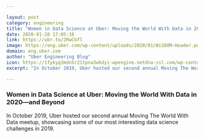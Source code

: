```yaml
---

layout: post
category: engineering
title: "Women in Data Science at Uber: Moving the World With Data in 2020—and Beyond"
date: 2020-01-28 17:05:16
link: https://ubr.to/2RwCGfl
image: https://eng.uber.com/wp-content/uploads/2020/01/WiSDOM-Header.png
domain: eng.uber.com
author: "Uber Engineering Blog"
icon: https://1fykyq3mdn5r21tpna3wkdyi-wpengine.netdna-ssl.com/wp-content/uploads/2018/09/favicon.png
excerpt: "In October 2019, Uber hosted our second annual Moving The World With Data meetup, showcasing some of our most interesting data science challenges in 2019."

---
```


### Women in Data Science at Uber: Moving the World With Data in 2020—and Beyond

In October 2019, Uber hosted our second annual Moving The World With Data meetup, showcasing some of our most interesting data science challenges in 2019.